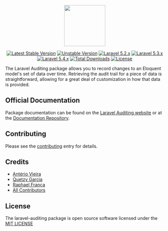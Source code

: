 <p align="center">
<a href="http://www.laravel-auditing.com" target="_blank"><img width="130" src="http://www.laravel-auditing.com/assets/img/laravel-auditing-logo.png"></a>
</p>

<p align="center">
<a href="https://packagist.org/packages/owen-it/laravel-auditing"><img src="https://poser.pugx.org/owen-it/laravel-auditing/v/stable.svg" alt="Latest Stable Version"></a>
<a href="https://packagist.org/packages/owen-it/laravel-auditing"><img src="https://poser.pugx.org/owen-it/laravel-auditing/v/unstable.svg" alt="Unstable Version"></a>
<a href="http://laravel.com"><img src="https://img.shields.io/badge/Laravel-5.2.x-brightgreen.svg?style=flat-square" alt="Laravel 5.2.x"></a>
<a href="http://laravel.com"><img src="https://img.shields.io/badge/Laravel-5.3.x-brightgreen.svg?style=flat-square" alt="Laravel 5.3.x"></a>
<a href="http://laravel.com"><img src="https://img.shields.io/badge/Laravel-5.4.x-brightgreen.svg?style=flat-square" alt="Laravel 5.4.x"></a>
<a href="https://packagist.org/packages/owen-it/laravel-auditing"><img src="https://poser.pugx.org/owen-it/laravel-auditing/d/total.svg" alt="Total Downloads"></a>
<a href="https://packagist.org/packages/owen-it/laravel-auditing"><img src="https://poser.pugx.org/owen-it/laravel-auditing/license.svg" alt="License"></a>

The Laravel Auditing package allows you to record changes to an Eloquent model's set of data over time.
Retrieving the audit trail for a piece of data is straightforward, allowing for a great deal of customization in how that data is provided.

## Official Documentation

Package documentation can be found on the [Laravel Auditing website](http://www.laravel-auditing.com) or at the [Documentation Repository](https://github.com/owen-it/laravel-auditing-doc/blob/master/README.md).

## Contributing

Please see the [contributing](http://www.laravel-auditing.com/docs/master/contributing) entry for details.

## Credits

- [Antério Vieira](https://github.com/anteriovieira)
- [Quetzy Garcia](https://github.com/quetzyg)
- [Raphael França](https://github.com/raphaelfranca)
- [All Contributors](https://github.com/owen-it/laravel-auditing/graphs/contributors)

## License

The laravel-auditing package is open source software licensed under the [MIT LICENSE](LICENSE.md)
